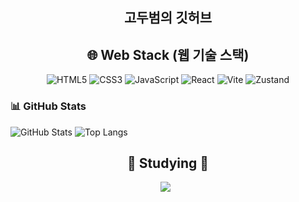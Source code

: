 <div align="center">
	<h2>고두범의 깃허브</h2>
</div>

<h2 align="center">🌐 Web Stack (웹 기술 스택)</h2>
<div align="center">

![HTML5](https://img.shields.io/badge/HTML5-E34F26?style=flat&logo=html5&logoColor=white)
![CSS3](https://img.shields.io/badge/CSS3-1572B6?style=flat&logo=css3&logoColor=white)
![JavaScript](https://img.shields.io/badge/JavaScript-F7DF1E?style=flat&logo=javascript&logoColor=black)
![React](https://img.shields.io/badge/React-61DAFB?style=flat&logo=react&logoColor=white)
![Vite](https://img.shields.io/badge/Vite-646CFF?style=flat&logo=vite&logoColor=white)
![Zustand](https://img.shields.io/badge/Zustand-000000?style=flat&logo=zustand&logoColor=white)


</div>

### 📊 GitHub Stats
![GitHub Stats](https://github-readme-stats.vercel.app/api?username=Koh-Du-Beom&show_icons=true&theme=radical)
![Top Langs](https://github-readme-stats.vercel.app/api/top-langs/?username=Koh-Du-Beom&layout=compact&theme=radical)

<h2 align="center">📝 Studying 📝</h2>
<div align="center">
<img src="https://img.shields.io/badge/typescript-007ACC.svg?style=for-the-badge&logo=typescript&logoColor=white" />&nbsp
<img />
</div>
